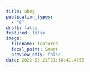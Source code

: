 ```yaml
---
title: abmg
publication_types:
  - "0"
draft: false
featured: false
image:
  filename: featured
  focal_point: Smart
  preview_only: false
date: 2022-03-21T21:18:41.475Z
---
```

